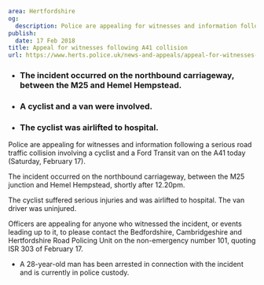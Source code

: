 ```yaml
area: Hertfordshire
og:
  description: Police are appealing for witnesses and information following a serious road traffic collision involving a cyclist and a Ford Transit van on the A41 today (Saturday, February 17).
publish:
  date: 17 Feb 2018
title: Appeal for witnesses following A41 collision
url: https://www.herts.police.uk/news-and-appeals/appeal-for-witnesses-following-a41-collision-1650
```

* ### The incident occurred on the northbound carriageway, between the M25 and Hemel Hempstead.

 * ### A cyclist and a van were involved.

 * ### The cyclist was airlifted to hospital.

Police are appealing for witnesses and information following a serious road traffic collision involving a cyclist and a Ford Transit van on the A41 today (Saturday, February 17).

The incident occurred on the northbound carriageway, between the M25 junction and Hemel Hempstead, shortly after 12.20pm.

The cyclist suffered serious injuries and was airlifted to hospital. The van driver was uninjured.

Officers are appealing for anyone who witnessed the incident, or events leading up to it, to please contact the Bedfordshire, Cambridgeshire and Hertfordshire Road Policing Unit on the non-emergency number 101, quoting ISR 303 of February 17.

 * A 28-year-old man has been arrested in connection with the incident and is currently in police custody.
